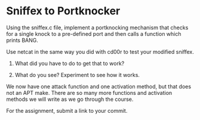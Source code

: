 # Sniffex to Portknocker
Using the sniffex.c file, implement a portknocking mechanism that checks for a single knock to a pre-defined port and then calls a function which prints BANG.

Use netcat in the same way you did with cd00r to test your modified sniffex.

1. What did you have to do to get that to work?

2. What do you see? Experiment to see how it works. 

We now have one attack function and one activation method, but that does not an APT make. There are so many more functions and activation methods we will write as we go through the course.

For the assignment, submit a link to your commit. 